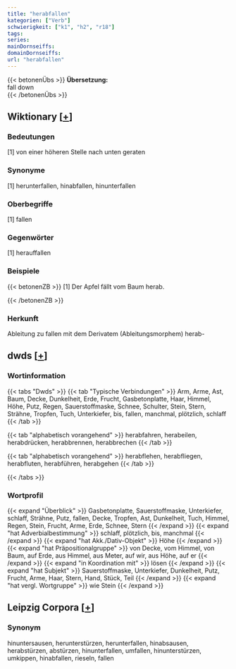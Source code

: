 ```yaml
---
title: "herabfallen"
kategorien: ["Verb"]
schwierigkeit: ["k1", "h2", "r18"]
tags:
series:
mainDornseiffs:
domainDornseiffs:
url: "herabfallen"
---
```


{{< betonenÜbs >}}
**Übersetzung:**  
fall down  
{{< /betonenÜbs >}}

## Wiktionary [[+](https://de.wiktionary.org/wiki/herabfallen)]

### Bedeutungen
[1] von einer höheren Stelle nach unten geraten  

### Synonyme
[1] herunterfallen, hinabfallen, hinunterfallen  

### Oberbegriffe
[1] fallen  

### Gegenwörter
[1] herauffallen  

### Beispiele
{{< betonenZB >}}
[1] Der Apfel fällt vom Baum herab.  

{{< /betonenZB >}}
### Herkunft
Ableitung zu fallen mit dem Derivatem (Ableitungsmorphem) herab-  



## dwds [[+](https://www.dwds.de/wb/herabfallen)]

### Wortinformation
{{< tabs "Dwds" >}}
{{< tab "Typische Verbindungen" >}}
Arm, Arme, Ast, Baum, Decke, Dunkelheit, Erde, Frucht, Gasbetonplatte, Haar, Himmel, Höhe, Putz, Regen, Sauerstoffmaske, Schnee, Schulter, Stein, Stern, Strähne, Tropfen, Tuch, Unterkiefer, bis, fallen, manchmal, plötzlich, schlaff
{{< /tab >}}

{{< tab "alphabetisch vorangehend" >}}
herabfahren, herabeilen, herabdrücken, herabbrennen, herabbrechen
{{< /tab >}}

{{< tab "alphabetisch vorangehend" >}}
herabflehen, herabfliegen, herabfluten, herabführen, herabgehen
{{< /tab >}}

{{< /tabs >}}

### Wortprofil
{{< expand "Überblick" >}} Gasbetonplatte, Sauerstoffmaske, Unterkiefer, schlaff, Strähne, Putz, fallen, Decke, Tropfen, Ast, Dunkelheit, Tuch, Himmel, Regen, Stein, Frucht, Arme, Erde, Schnee, Stern {{< /expand >}}
{{< expand "hat Adverbialbestimmung" >}} schlaff, plötzlich, bis, manchmal {{< /expand >}}
{{< expand "hat Akk./Dativ-Objekt" >}} Höhe {{< /expand >}}
{{< expand "hat Präpositionalgruppe" >}} von Decke, vom Himmel, von Baum, auf Erde, aus Himmel, aus Meter, auf wir, aus Höhe, auf er {{< /expand >}}
{{< expand "in Koordination mit" >}} lösen {{< /expand >}}
{{< expand "hat Subjekt" >}} Sauerstoffmaske, Unterkiefer, Dunkelheit, Putz, Frucht, Arme, Haar, Stern, Hand, Stück, Teil {{< /expand >}}
{{< expand "hat vergl. Wortgruppe" >}} wie Stein {{< /expand >}}

## Leipzig Corpora [[+](https://corpora.uni-leipzig.de/en/res?word=herabfallen&corpusId=deu_newscrawl-public_2018)]


### Synonym
hinuntersausen, herunterstürzen, herunterfallen, hinabsausen, herabstürzen, abstürzen, hinunterfallen, umfallen, hinunterstürzen, umkippen, hinabfallen, rieseln, fallen

